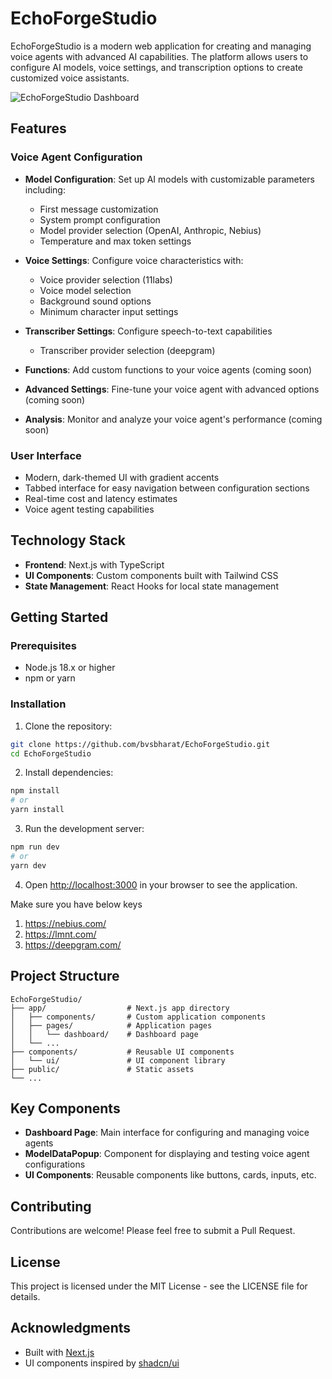 # EchoForgeStudio

EchoForgeStudio is a modern web application for creating and managing voice agents with advanced AI capabilities. The platform allows users to configure AI models, voice settings, and transcription options to create customized voice assistants.

![EchoForgeStudio Dashboard](https://github.com/bvsbharat/EchoForgeStudio/raw/main/public/dashboard-preview.png)

## Features

### Voice Agent Configuration

- **Model Configuration**: Set up AI models with customizable parameters including:

  - First message customization
  - System prompt configuration
  - Model provider selection (OpenAI, Anthropic, Nebius)
  - Temperature and max token settings

- **Voice Settings**: Configure voice characteristics with:

  - Voice provider selection (11labs)
  - Voice model selection
  - Background sound options
  - Minimum character input settings

- **Transcriber Settings**: Configure speech-to-text capabilities

  - Transcriber provider selection (deepgram)

- **Functions**: Add custom functions to your voice agents (coming soon)

- **Advanced Settings**: Fine-tune your voice agent with advanced options (coming soon)

- **Analysis**: Monitor and analyze your voice agent's performance (coming soon)

### User Interface

- Modern, dark-themed UI with gradient accents
- Tabbed interface for easy navigation between configuration sections
- Real-time cost and latency estimates
- Voice agent testing capabilities

## Technology Stack

- **Frontend**: Next.js with TypeScript
- **UI Components**: Custom components built with Tailwind CSS
- **State Management**: React Hooks for local state management

## Getting Started

### Prerequisites

- Node.js 18.x or higher
- npm or yarn

### Installation

1. Clone the repository:

```bash
git clone https://github.com/bvsbharat/EchoForgeStudio.git
cd EchoForgeStudio
```

2. Install dependencies:

```bash
npm install
# or
yarn install
```

3. Run the development server:

```bash
npm run dev
# or
yarn dev
```

4. Open [http://localhost:3000](http://localhost:3000) in your browser to see the application.

Make sure you have below keys 

1. https://nebius.com/
2. https://lmnt.com/
3. https://deepgram.com/

## Project Structure

```
EchoForgeStudio/
├── app/                  # Next.js app directory
│   ├── components/       # Custom application components
│   ├── pages/            # Application pages
│   │   └── dashboard/    # Dashboard page
│   └── ...
├── components/           # Reusable UI components
│   └── ui/               # UI component library
├── public/               # Static assets
└── ...
```

## Key Components

- **Dashboard Page**: Main interface for configuring and managing voice agents
- **ModelDataPopup**: Component for displaying and testing voice agent configurations
- **UI Components**: Reusable components like buttons, cards, inputs, etc.

## Contributing

Contributions are welcome! Please feel free to submit a Pull Request.

## License

This project is licensed under the MIT License - see the LICENSE file for details.

## Acknowledgments

- Built with [Next.js](https://nextjs.org/)
- UI components inspired by [shadcn/ui](https://ui.shadcn.com/)
